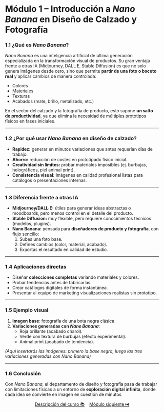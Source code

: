 # Módulo 1 – Introducción a *Nano Banana* en Diseño de Calzado y Fotografía

### 1.1 ¿Qué es *Nano Banana*?
*Nano Banana* es una inteligencia artificial de última generación especializada en la transformación visual de productos. Su gran ventaja frente a otras IA (Midjourney, DALL·E, Stable Diffusion) es que no solo genera imágenes desde cero, sino que permite **partir de una foto o boceto real** y aplicar cambios de manera controlada:  
- Colores  
- Materiales  
- Texturas  
- Acabados (mate, brillo, metalizado, etc.)  

En el sector del calzado y la fotografía de producto, esto supone **un salto de productividad**, ya que elimina la necesidad de múltiples prototipos físicos en fases iniciales.  

---

### 1.2 ¿Por qué usar *Nano Banana* en diseño de calzado?
- **Rapidez:** generar en minutos variaciones que antes requerían días de trabajo.  
- **Ahorro:** reducción de costes en prototipado físico inicial.  
- **Creatividad sin límites:** probar materiales imposibles (ej. burbujas, holográficos, piel animal print).  
- **Consistencia visual:** imágenes en calidad profesional listas para catálogos o presentaciones internas.  

---

### 1.3 Diferencia frente a otras IA
- **Midjourney/DALL·E:** útiles para generar ideas abstractas o moodboards, pero menos control en el detalle del producto.  
- **Stable Diffusion:** muy flexible, pero requiere conocimientos técnicos (modelos, plugins).  
- **Nano Banana:** pensada para **diseñadores de producto y fotografía**, con flujo sencillo:  
  1. Subes una foto base.  
  2. Defines cambios (color, material, acabado).  
  3. Exportas el resultado en calidad de estudio.  

---

### 1.4 Aplicaciones directas
- Diseñar **colecciones completas** variando materiales y colores.  
- Probar tendencias antes de fabricarlas.  
- Crear catálogos digitales de forma instantánea.  
- Presentar al equipo de marketing visualizaciones realistas sin prototipo.  

---

### 1.5 Ejemplo visual
1. **Imagen base**: fotografía de una bota negra clásica.  
2. **Variaciones generadas con *Nano Banana***:  
   - Roja brillante (acabado charol).  
   - Verde con textura de burbujas (efecto experimental).  
   - Animal print (acabado de tendencia).  

*(Aquí insertarás las imágenes: primero la base negra, luego las tres variaciones generadas con Nano Banana)*  

---

### 1.6 Conclusión
Con *Nano Banana*, el departamento de diseño y fotografía pasa de trabajar con limitaciones físicas a un entorno de **exploración digital infinita**, donde cada idea se convierte en imagen en cuestión de minutos.  

<p align="center">
    <a href="https://hugocnl11.github.io/Formacion-interna-Navima/curso_ia_diseno_avanzado.html">Descripción del curso 📚</a>&nbsp;&nbsp;&nbsp;
    <a href="https://hugocnl11.github.io/Formacion-interna-Navima/oficina_avanzado  /modulo_2.html">Módulo siguiente ⏭️</a>
</p>